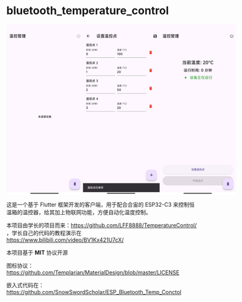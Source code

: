 # bluetooth_temperature_control


<div style="display: flex; justify-content: space-around;">
  <img src="images/image-1.jpg" alt="Image1" style="width:200px;height:auto;">
  <img src="images/image-2.jpg" alt="Image2" style="width:200px;height:auto;">
  <img src="images/image-3.jpg" alt="Image3" style="width:200px;height:auto;">
</div>

这是一个基于 Flutter 框架开发的客户端，用于配合合宙的 ESP32-C3 来控制恒温箱的温控器，给其加上物联网功能，方便自动化温度控制。

本项目由学长的项目而来：https://github.com/LFF8888/TemperatureControl/ ，学长自己的代码的教程演示在 https://www.bilibili.com/video/BV1Kx421U7cX/

本项目基于 **MIT** 协议开源  

图标协议：https://github.com/Templarian/MaterialDesign/blob/master/LICENSE


嵌入式代码在：
https://github.com/SnowSwordScholar/ESP_Bluetooth_Temp_Conctol
